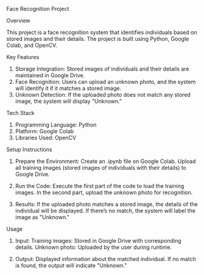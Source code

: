 Face Recognition Project


Overview

This project is a face recognition system that identifies individuals based on stored images and their details. The project is built using Python, Google Colab, and OpenCV.

Key Features

1. Storage Integration: Stored images of individuals and their details are maintained in Google Drive.
2. Face Recognition: Users can upload an unknown photo, and the system will identify it if it matches a stored image.
3. Unknown Detection: If the uploaded photo does not match any stored image, the system will display "Unknown."
   
Tech Stack

1. Programming Language: Python
2. Platform: Google Colab
3. Libraries Used: OpenCV
   
Setup Instructions

1. Prepare the Environment:
Create an .ipynb file on Google Colab.
Upload all training images (stored images of individuals with their details) to Google Drive.

2. Run the Code:
Execute the first part of the code to load the training images.
In the second part, upload the unknown photo for recognition.

3. Results:
If the uploaded photo matches a stored image, the details of the individual will be displayed.
If there’s no match, the system will label the image as "Unknown."

Usage

1. Input:
Training images: Stored in Google Drive with corresponding details.
Unknown photo: Uploaded by the user during runtime.

2. Output:
Displayed information about the matched individual.
If no match is found, the output will indicate "Unknown."
